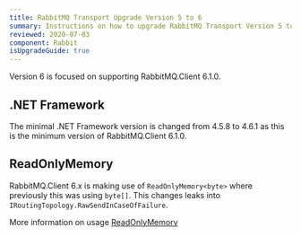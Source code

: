 ```yaml
---
title: RabbitMQ Transport Upgrade Version 5 to 6
summary: Instructions on how to upgrade RabbitMQ Transport Version 5 to 6.
reviewed: 2020-07-03
component: Rabbit
isUpgradeGuide: true
---
```


Version 6 is focused on supporting RabbitMQ.Client 6.1.0.

## .NET Framework

The minimal .NET Framework version is changed from 4.5.8 to 4.6.1 as this is the minimum version of RabbitMQ.Client 6.1.0.

## ReadOnlyMemory<byte>

RabbitMQ.Client 6.x is making use of `ReadOnlyMemory<byte>` where previously this was using `byte[]`. This changes leaks into `IRoutingTopology.RawSendInCaseOfFailure`.

More information on usage [ReadOnlyMemory<T>](https://docs.microsoft.com/en-us/dotnet/standard/memory-and-spans/memory-t-usage-guidelines)
